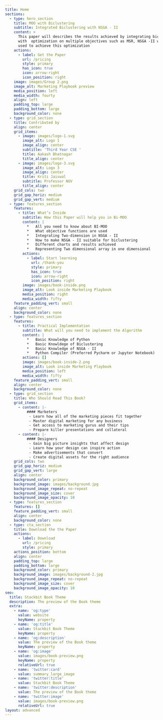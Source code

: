 ```yaml
---
title: Home
sections:
  - type: hero_section
    title: MOO with Biclustering
    subtitle: Integrated Biclustering with NSGA - II
    content: >
      This paper will describes the results achieved by integrating biclusters
      with  optimization on multiple objectives such as MSR, NSGA -II will be
      used to achieve this optimization
    actions:
      - label: Get the Paper
        url: /pricing
        style: primary
        has_icon: true
        icon: arrow-right
        icon_position: right
    image: images/Group 2.png
    image_alt: Marketing Playbook preview
    media_position: left
    media_width: fourty
    align: left
    padding_top: large
    padding_bottom: large
    background_color: none
  - type: grid_section
    title: Contributed by
    align: center
    grid_items:
      - image: images/logo-1.svg
        image_alt: Logo 1
        image_align: center
        subtitle: 'Third Year CSE '
        title: Aakash Bhatnagar
        title_align: center
      - image: images/logo-3.svg
        image_alt: Logo 3
        image_align: center
        title: Kriti Jaiswal
        subtitle: Professor NUV
        title_align: center
    grid_cols: two
    grid_gap_horiz: medium
    grid_gap_vert: medium
  - type: features_section
    features:
      - title: What’s Inside
        subtitle: How this Paper will help you in Bi-MOO
        content: |
          *   All you need to know about BI-MOO
          *   What objective functions are used
          *   Integrating Two-dimension in NSGA - II
          *   How to make NSGA - II suitable for biclustering
          *   Different charts and results achieved 
          *   Representing Two dimensional array in one dimensional
        actions:
          - label: Start learning
            url: /thank-you
            style: primary
            has_icon: true
            icon: arrow-right
            icon_position: right
        image: images/book-inside.png
        image_alt: Look inside Marketing Playbook
        media_position: right
        media_width: fifty
    feature_padding_vert: small
    align: center
    background_color: none
  - type: features_section
    features:
      - title: Practical Implementation
        subtitle: What will you need to implement the Algorithm
        content: |
          *   Basic Knowledge of Python
          *   Basic Knowldege of Biclustering
          *   Basic Knowledge of NSGA - II
          *   Python Compiler (Preferred Pycharm or Jupyter Notebook)
        actions: []
        image: images/book-inside-2.png
        image_alt: Look inside Marketing Playbook
        media_position: left
        media_width: fifty
    feature_padding_vert: small
    align: center
    background_color: none
  - type: grid_section
    title: Who Should Read This Book?
    grid_items:
      - content: |-
          #### Marketers
           - Learn how all of the marketing pieces fit together
           - Master digital marketing for any business
           - Get access to marketing gurus and their tips
           - Prepare killer presentations and collateral
      - content: |-
          #### Designers
           - Gain big picture insights that affect design
           - Learn how your design can inspire action
           - Make advertisements that convert
           - Create digital assets for the right audience
    grid_cols: two
    grid_gap_horiz: medium
    grid_gap_vert: large
    align: center
    background_color: primary
    background_image: images/background.jpg
    background_image_repeat: no-repeat
    background_image_size: cover
    background_image_opacity: 10
  - type: features_section
    features: []
    feature_padding_vert: small
    align: center
    background_color: none
  - type: cta_section
    title: Download the the Paper
    actions:
      - label: Download
        url: /pricing
        style: primary
    actions_position: bottom
    align: center
    padding_top: large
    padding_bottom: large
    background_color: primary
    background_image: images/background-2.jpg
    background_image_repeat: no-repeat
    background_image_size: cover
    background_image_opacity: 10
seo:
  title: Stackbit Book Theme
  description: The preview of the Book theme
  extra:
    - name: 'og:type'
      value: website
      keyName: property
    - name: 'og:title'
      value: Stackbit Book Theme
      keyName: property
    - name: 'og:description'
      value: The preview of the Book theme
      keyName: property
    - name: 'og:image'
      value: images/book-preview.png
      keyName: property
      relativeUrl: true
    - name: 'twitter:card'
      value: summary_large_image
    - name: 'twitter:title'
      value: Stackbit Book Theme
    - name: 'twitter:description'
      value: The preview of the Book theme
    - name: 'twitter:image'
      value: images/book-preview.png
      relativeUrl: true
layout: advanced
---
```

